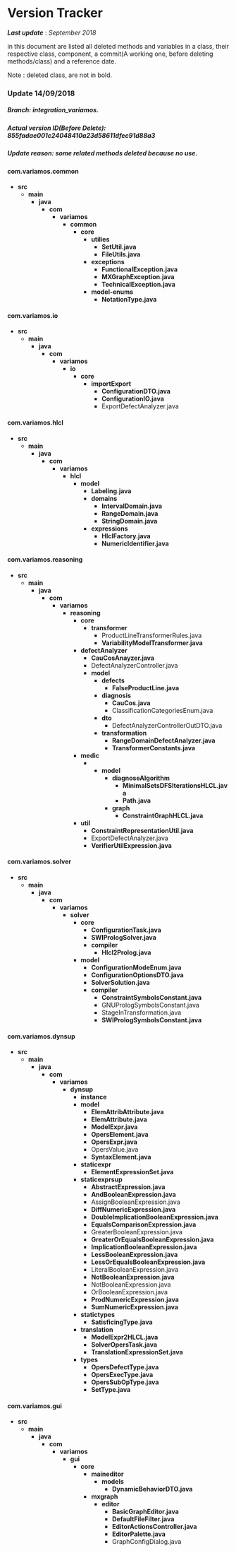 
#  **Version Tracker**

***Last update*** : *September 2018*  

in this document are listed all deleted methods and variables in a class, their respective class, component, a commit(A working one, before deleting methods/class) and a reference date. 

Note : deleted class, are not in bold. 

### **Update 14/09/2018** 

##### **Branch:**  integration_variamos.
##### **Actual version ID(Before Delete):** 855fadae001c24048410a23d58611dfec91d88a3
##### **Update reason:** some related methods deleted because no use. 

#### **com.variamos.common** 
* **src**
    + **main**  
        - **java** 
             * **com**
                * **variamos**
                    * **common**
                        * **core**
                            * **utilies**
                                * **SetUtil.java**
                                * **FileUtils.java**
                            *  **exceptions**
                                * **FunctionalException.java**
                                * **MXGraphException.java**
                                * **TechnicalException.java**
                            *  **model-enums**
                                * **NotationType.java**

#### **com.variamos.io**
* **src**
    + **main**  
        - **java** 
             * **com**
                * **variamos**
                    * **io**
                        * **core**
                            * **importExport**
                                * **ConfigurationDTO.java**
                                * **ConfigurationIO.java**
                                * ExportDefectAnalyzer.java

#### **com.variamos.hlcl** 

* **src**
    + **main**  
        - **java** 
             * **com**
                * **variamos**
                    * **hlcl**
                        * **model**
                            * **Labeling.java** 
                            * **domains**
                                * **IntervalDomain.java**
                                * **RangeDomain.java**
                                * **StringDomain.java**
                            * **expressions**
                                * **HlclFactory.java**
                                * **NumericIdentifier.java**

#### **com.variamos.reasoning** 

* **src**
    + **main**  
        - **java** 
             * **com**
                * **variamos**
                    * **reasoning**
                        * **core**
                            * **transformer** 
                                * ProductLineTransformerRules.java
                                * **VariabilityModelTransformer.java**
                        * **defectAnalyzer**
                            * **CauCosAnayzer.java**   
                            * DefectAnalyzerController.java
                            * **model**
                                * **defects** 
                                    * **FalseProductLine.java**
                                * **diagnosis**
                                    *  **CauCos.java**
                                    *  ClassificationCategoriesEnum.java
                                * **dto**
                                    * DefectAnalyzerControllerOutDTO.java
                                * **transformation**
                                    * **RangeDomainDefectAnalyzer.java**
                                    * **TransformerConstants.java**
                        * **medic**
                            * * **model**
                                * **diagnoseAlgorithm**
                                    * **MinimalSetsDFSIterationsHLCL.java**
                                    * **Path.java**
                                * **graph**
                                    * **ConstraintGraphHLCL.java**
                        * **util**
                            * **ConstraintRepresentationUtil.java**
                            * ExportDefectAnalyzer.java
                            * **VerifierUtilExpression.java** 

#### **com.variamos.solver** 

* **src**
    + **main**  
        - **java** 
             * **com**
                * **variamos**
                    * **solver**
                        * **core**
                            * **ConfigurationTask.java** 
                            * **SWIPrologSolver.java**
                            * **compiler**
                                * **Hlcl2Prolog.java**
                        * **model**
                            * **ConfigurationModeEnum.java**
                            * **ConfigurationOptionsDTO.java**
                            * **SolverSolution.java**
                            * **compiler**
                                * **ConstraintSymbolsConstant.java**
                                * GNUPrologSymbolsConstant.java
                                * StageInTransformation.java
                                * **SWIPrologSymbolsConstant.java**


#### **com.variamos.dynsup** 

* **src**
    + **main**  
        - **java** 
             * **com**
                * **variamos**
                    * **dynsup**
                        * **instance**
                        * **model**
                            * **ElemAttribAttribute.java**
                            * **ElemAttribute.java**
                            * **ModelExpr.java**
                            * **OpersElement.java**
                            * **OpersExpr.java**    
                            * OpersValue.java
                            * **SyntaxElement.java**
                        * **staticexpr**
                            * **ElementExpressionSet.java** 
                        * **staticexprsup**
                            * **AbstractExpression.java**
                            * **AndBooleanExpression.java**
                            * AssignBooleanExpression.java 
                            * **DiffNumericExpression.java**
                            * **DoubleImplicationBooleanExpression.java**
                            * **EqualsComparisonExpression.java**
                            * GreaterBooleanExpression.java
                            * **GreaterOrEqualsBooleanExpression.java**
                            * **ImplicationBooleanExpression.java**
                            * **LessBooleanExpression.java**
                            * **LessOrEqualsBooleanExpression.java**
                            * LiteralBooleanExpression.java
                            * **NotBooleanExpression.java**
                            * NotBooleanExpression.java
                            * OrBooleanExpression.java
                            * **ProdNumericExpression.java**
                            * **SumNumericExpression.java**
                        * **statictypes**
                            * **SatisficingType.java**
                        * **translation**
                            * **ModelExpr2HLCL.java**
                            * **SolverOpersTask.java**
                            * **TranslationExpressionSet.java**
                        * **types**
                            * **OpersDefectType.java**
                            * **OpersExecType.java**
                            * **OpersSubOpType.java**
                            * **SetType.java**

#### **com.variamos.gui** 

* **src**
    + **main**  
        - **java** 
             * **com**
                * **variamos**
                    * **gui**
                        * **core**
                            * **maineditor**
                                * **models**
                                    * **DynamicBehaviorDTO.java**
                            * **mxgraph**
                                * **editor**
                                    * **BasicGraphEditor.java**
                                    * **DefaultFileFilter.java**
                                    * **EditorActionsController.java**
                                    * **EditorPalette.java**
                                    * GraphConfigDialog.java


